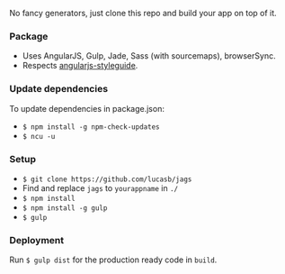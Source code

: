 No fancy generators, just clone this repo and build your app on top of it.

### Package

- Uses AngularJS, Gulp, Jade, Sass (with sourcemaps), browserSync.
- Respects [angularjs-styleguide](https://github.com/johnpapa/angularjs-styleguide).

### Update dependencies

To update dependencies in package.json:

- `$ npm install -g npm-check-updates`
- `$ ncu -u`

### Setup

- `$ git clone https://github.com/lucasb/jags`
- Find and replace `jags` to `yourappname` in `./`
- `$ npm install`
- `$ npm install -g gulp`
- `$ gulp`

### Deployment

Run `$ gulp dist` for the production ready code in `build`.
